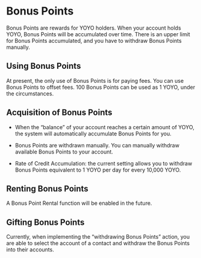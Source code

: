 # Bonus Points
Bonus Points are rewards for YOYO holders. When your account holds YOYO, Bonus Points will be accumulated over time. There is an upper limit for Bonus Points accumulated, and you have to withdraw Bonus Points manually.

## Using Bonus Points

At present, the only use of Bonus Points is for paying fees. You can use Bonus Points to offset fees. 100 Bonus Points can be used as 1 YOYO, under the circumstances.

## Acquisition of Bonus Points

- When the “balance” of your account reaches a certain amount of YOYO, the system will automatically accumulate Bonus Points for you.

- Bonus Points are withdrawn manually. You can manually withdraw available Bonus Points to your account.

- Rate of Credit Accumulation: the current setting allows you to withdraw Bonus Points equivalent to 1 YOYO per day for every 10,000 YOYO.

## Renting Bonus Points

A Bonus Point Rental function will be enabled in the future.

## Gifting Bonus Points

Currently, when implementing the “withdrawing Bonus Points” action, you are able to select the account of a contact and withdraw the Bonus Points into their accounts.
